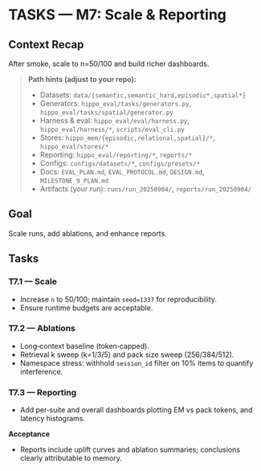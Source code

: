 # TASKS — M7: Scale & Reporting

## Context Recap
After smoke, scale to n=50/100 and build richer dashboards.


> **Path hints (adjust to your repo):**
> - Datasets: `data/{semantic,semantic_hard,episodic*,spatial*}`
> - Generators: `hippo_eval/tasks/generators.py`, `hippo_eval/tasks/spatial/generator.py`
> - Harness & eval: `hippo_eval/eval/harness.py`, `hippo_eval/harness/*`, `scripts/eval_cli.py`
> - Stores: `hippo_mem/{episodic,relational,spatial}/*`, `hippo_eval/stores/*`
> - Reporting: `hippo_eval/reporting/*`, `reports/*`
> - Configs: `configs/datasets/*`, `configs/presets/*`
> - Docs: `EVAL_PLAN.md`, `EVAL_PROTOCOL.md`, `DESIGN.md`, `MILESTONE_9_PLAN.md`
> - Artifacts (your run): `runs/run_20250904/`, `reports/run_20250904/`


## Goal
Scale runs, add ablations, and enhance reports.

## Tasks

### T7.1 — Scale
- Increase `n` to 50/100; maintain `seed=1337` for reproducibility.
- Ensure runtime budgets are acceptable.

### T7.2 — Ablations
- Long‑context baseline (token‑capped).
- Retrieval k sweep (k=1/3/5) and pack size sweep (256/384/512).
- Namespace stress: withhold `session_id` filter on 10% items to quantify interference.

### T7.3 — Reporting
- Add per‑suite and overall dashboards plotting EM vs pack tokens, and latency histograms.

**Acceptance**
- Reports include uplift curves and ablation summaries; conclusions clearly attributable to memory.

